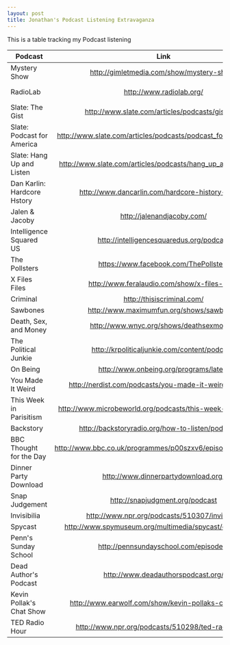 ```yaml
---
layout: post
title: Jonathan's Podcast Listening Extravaganza
---
```


This is a table tracking my Podcast listening 

| **Podcast** | **Link** | **Episode** | **Rating** |
| ------------    |:-----------------------------------------:|:-----------------------------------------:|:----------:|
| Mystery Show  | http://gimletmedia.com/show/mystery-show/ |  Source Code: http://bit.ly/1C2pR0N | 5  |
| RadioLab  | http://www.radiolab.org/ | Eye in the Sky: http://bit.ly/1H5ZXVu |  5 |
| Slate: The Gist  | http://www.slate.com/articles/podcasts/gist.html |   |   |
| Slate: Podcast for America  | http://www.slate.com/articles/podcasts/podcast_for_america.html |   |   |
| Slate: Hang Up and Listen  | http://www.slate.com/articles/podcasts/hang_up_and_listen.html |   |   |
| Dan Karlin: Hardcore Hstory  | http://www.dancarlin.com/hardcore-history-series/ |   |   |
| Jalen & Jacoby  | http://jalenandjacoby.com/ |   |   |
| Intelligence Squared US  | http://intelligencesquaredus.org/podcast |   |   |
| The Pollsters  | https://www.facebook.com/ThePollsters |   |   |
| X Files Files  | http://www.feralaudio.com/show/x-files-files/ |   |   |
| Criminal  | http://thisiscriminal.com/ |   |   |
| Sawbones  | http://www.maximumfun.org/shows/sawbones |   |   |
| Death, Sex, and Money  | http://www.wnyc.org/shows/deathsexmoney/ |   |   |
| The Political Junkie | http://krpoliticaljunkie.com/content/podcast/ |   |   |
| On Being | http://www.onbeing.org/programs/latest |   |   |
| You Made It Weird | http://nerdist.com/podcasts/you-made-it-weird-channel/ |   |   |
| This Week in Parisitism | http://www.microbeworld.org/podcasts/this-week-in-parasitism |   |   |
| Backstory | http://backstoryradio.org/how-to-listen/podcast-2/ |   |   |
| BBC Thought for the Day | http://www.bbc.co.uk/programmes/p00szxv6/episodes/downloads |   |   |
| Dinner Party Download | http://www.dinnerpartydownload.org/ |   |   |
| Snap Judgement | http://snapjudgment.org/podcast |   |   |
| Invisibilia | http://www.npr.org/podcasts/510307/invisibilia |   |   |
| Spycast | http://www.spymuseum.org/multimedia/spycast/category/all/ |   |   |
| Penn's Sunday School | http://pennsundayschool.com/episodes/ |   |   |
| Dead Author's Podcast | http://www.deadauthorspodcast.org/ |   |   |
| Kevin Pollak's Chat Show | http://www.earwolf.com/show/kevin-pollaks-chat-show/ |   |   |
| TED Radio Hour | http://www.npr.org/podcasts/510298/ted-radio-hour |   |   |

